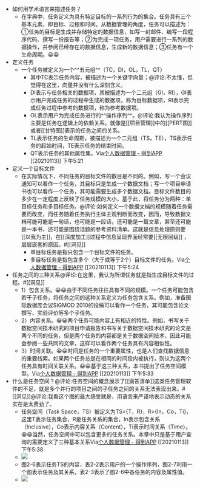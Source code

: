 - 如何用学术语言来描述任务？
    - 在字典中，任务定义为具有特定目标的一系列行为的集合。任务具有三个基本元素，即目标、过程和时间。从数据管理的角度，任务可以描述为：①任务的目标是生成并存储特定的数据信息，如写一封邮件、编写一段程序代码、撰写一份报告等；②为完成一项任务，用户需要进行一系列的数据操作，并参阅已经存在的数据信息，生成新的数据信息；③任务有一个生命周期。😀😀 
- 定义任务
    - 一个任务被定义为一个^^五元组^^（TC，DI，OL，TL，QT）
        - 其中TC表示任务内容，被描述为一个关键字向量；@评论:不太懂，但觉得在这里，向量并没有什么深刻含义。
        - DI表示与任务相关的数据项，其被描述为一个二元组（GI，RI），GI表示用户完成任务的过程中生成的数据项，称为目标数据项，RI表示完成任务过程中参考的数据项，称为参考数据项。
        - OL表示用户为完成任务进行的^^操作序列^^。@评论:我认为操作序列主要是任务在逻辑上的依赖关系。就像是[[项目管理]]中的[[PERT图]]或者[[甘特图]]表示的任务之间的关系。
        - TL表示任务的生命周期，被描述为一个二元组（TS，TE），TS表示任务的起始时间，TE表示任务的结束时间。
        - QT表示任务的其他属性集。Via[个人数据管理 - 得到APP](https://www.dedao.cn/reader?id=bODoM61kAj9Rql84gzG5nVNZopXKY3Do6nWJLrBmEDv2QPMOyx7a6e1dbPQj2Zdm) [[20210113]] 下午5:21
- 定义一个目标文件
    - 在实际情况下，不同任务的目标文件的数目是不同的。例如，写一个会议通知可以看作一个任务，其目标只是生成一个数据文档；写一个项目申请书也可以看作一个任务，其可能需要生成多个数据文档。目标文件数目的多少在一定程度上反映了任务规模的大小，基于此，将任务分为两种：单目标任务和多目标任务。@评论:如何定义一个数据文档的规模随着任务需要而改变，而任务随着任务执行主体主观判断而改变，因而，导致数据文档可能可能是一句话，也可能是一段话，还可能是一篇文章，甚至还可能是一本书，还可能是围绕话题的参考资料清单。这就是信息处理原则要[[以我为主]]，在[[深度加工]]过程中信息呈现界面经常要[[无限层级]] ，层层嵌套的原因。#[[洞见]]
        - 单目标任务是指只包含一个目标文件的任务。
        - 多目标任务是指包含多个（大于或等于2个）目标文件的任务。Via[个人数据管理 - 得到APP](https://www.dedao.cn/reader?id=bODoM61kAj9Rql84gzG5nVNZopXKY3Do6nWJLrBmEDv2QPMOyx7a6e1dbPQj2Zdm) [[20210113]] 下午5:24
- 任务之间的三种关系@评论:在这里，我认为所谓任务就是指生成目标文件的过程。#[[洞见]]
    - 1）包含关系。😀😀由于不同任务往往具有不同的规模。一个任务可能包含若干子任务，将任务之间的这种关系定义为任务包含关系。例如，准备国际数据库会议SIGMOD 2010的投稿可以看作一个任务，其可能包含论文撰写、实验评价等多个子任务。
    - 2）内容关系。😀😀两个任务可能内容上有相近的特性。例如，书写关于数据空间技术研究的项目申请报告和书写关于数据空间技术研究的论文是两个不同的任务，但是两个任务的内容都是关于数据空间技术，因此可能会参阅一些共同的文章，这样可以看作两个任务具有内容相似性。
    - 3）时间关联。😀😀时间是任务的一个重要属性，也是人们查找数据信息的重要线索。如果两个任务总是在相同的时间段内被执行，则认为这两个任务具有时间关联关系。😀😀基于这三种关系，本书提出了任务空间模型。Via[个人数据管理 - 得到APP](https://www.dedao.cn/reader?id=bODoM61kAj9Rql84gzG5nVNZopXKY3Do6nWJLrBmEDv2QPMOyx7a6e1dbPQj2Zdm) [[20210113]] 下午5:33
- 什么是任务空间？@评论:任务空间的概念展示了[[滴答清单]]这类任务管理软件的不足，就是多个并行的项目之间的子任务之间的关系无法表现出来。#[[洞见]]@评论:我看这个图的最大感受就是，用语言来严谨地表示动态的关系实在是太费劲了。
    - 任务空间（Task Space，TS）被定义为TS={T，R}，R={In，Co，Ti}，这里T表示任务集合，R是任务关系的集合，In表示包含关系（Inclusive），Co表示内容关系（Content），Ti表示时间关系（Time）。😀😀当然，任务空间中可以包含更多的任务关系。本章中只是基于用户查询的需要定义了三种基本关系Via[个人数据管理 - 得到APP](https://www.dedao.cn/reader?id=bODoM61kAj9Rql84gzG5nVNZopXKY3Do6nWJLrBmEDv2QPMOyx7a6e1dbPQj2Zdm) [[20210113]] 下午5:38
    - ![](https://firebasestorage.googleapis.com/v0/b/firescript-577a2.appspot.com/o/imgs%2Fapp%2Fxinyiheng%2FLAP0Hgy-fe.png?alt=media&token=8eab0666-eac6-4737-8c3e-45c54778ab18)
    - 图2-6表示任务TS的内容，表2-2表示用户的一个操作序列，图2-7利用一个图表示任务及其关系，表2-3表示了图2-6中各任务的内容及属性值。
    - ![](https://firebasestorage.googleapis.com/v0/b/firescript-577a2.appspot.com/o/imgs%2Fapp%2Fxinyiheng%2FtaWP3odgEI.png?alt=media&token=f673c333-2047-46df-b758-cf84c5c14f62)

